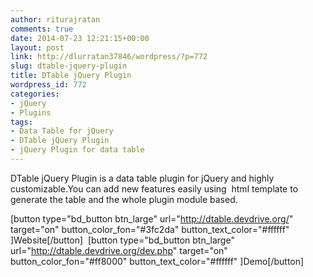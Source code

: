 ```yaml
---
author: riturajratan
comments: true
date: 2014-07-23 12:21:15+00:00
layout: post
link: http://dlurratan37846/wordpress/?p=772
slug: dtable-jquery-plugin
title: DTable jQuery Plugin
wordpress_id: 772
categories:
- jQuery
- Plugins
tags:
- Data Table for jQuery
- DTable jQuery Plugin
- jQuery Plugin for data table
---
```


DTable jQuery Plugin is a data table plugin for jQuery and highly customizable.You can add new features easily using  html template to generate the table and the whole plugin module based.

[button type="bd_button btn_large" url="http://dtable.devdrive.org/" target="on" button_color_fon="#3fc2da" button_text_color="#ffffff" ]Website[/button]  [button type="bd_button btn_large" url="http://dtable.devdrive.org/dev.php" target="on" button_color_fon="#ff8000" button_text_color="#ffffff" ]Demo[/button]
